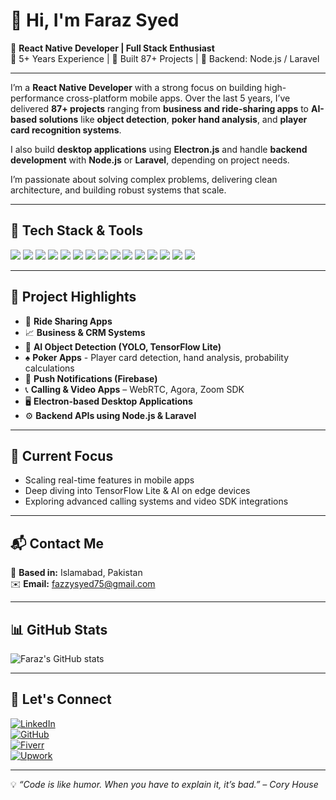 # 👋 Hi, I'm Faraz Syed

🎯 **React Native Developer | Full Stack Enthusiast**  
💼 5+ Years Experience | 🚀 Built 87+ Projects | 🔧 Backend: Node.js / Laravel

---

I’m a **React Native Developer** with a strong focus on building high-performance cross-platform mobile apps. Over the last 5 years, I’ve delivered **87+ projects** ranging from **business and ride-sharing apps** to **AI-based solutions** like **object detection**, **poker hand analysis**, and **player card recognition systems**.

I also build **desktop applications** using **Electron.js** and handle **backend development** with **Node.js** or **Laravel**, depending on project needs.

I’m passionate about solving complex problems, delivering clean architecture, and building robust systems that scale.

---

## 🧠 Tech Stack & Tools

<p align="left">
  <img src="https://img.shields.io/badge/React_Native-20232A?style=for-the-badge&logo=react&logoColor=61DAFB" />
  <img src="https://img.shields.io/badge/JavaScript-F7DF1E?style=for-the-badge&logo=javascript&logoColor=black" />
  <img src="https://img.shields.io/badge/TypeScript-007ACC?style=for-the-badge&logo=typescript&logoColor=white" />
  <img src="https://img.shields.io/badge/Node.js-339933?style=for-the-badge&logo=node-dot-js&logoColor=white" />
  <img src="https://img.shields.io/badge/Laravel-F55247?style=for-the-badge&logo=laravel&logoColor=white" />
  <img src="https://img.shields.io/badge/Firebase-ffca28?style=for-the-badge&logo=firebase&logoColor=black" />
  <img src="https://img.shields.io/badge/Electron-47848F?style=for-the-badge&logo=electron&logoColor=white" />
  <img src="https://img.shields.io/badge/TensorFlow-FF6F00?style=for-the-badge&logo=tensorflow&logoColor=white" />
  <img src="https://img.shields.io/badge/YOLO-000000?style=for-the-badge&logoColor=white" />
  <img src="https://img.shields.io/badge/WebRTC-333333?style=for-the-badge&logo=webrtc&logoColor=white" />
  <img src="https://img.shields.io/badge/Agora-099DFD?style=for-the-badge&logoColor=white" />
  <img src="https://img.shields.io/badge/Zoom-2D8CFF?style=for-the-badge&logo=zoom&logoColor=white" />
  <img src="https://img.shields.io/badge/PostgreSQL-4169E1?style=for-the-badge&logo=postgresql&logoColor=white" />
  <img src="https://img.shields.io/badge/MongoDB-4EA94B?style=for-the-badge&logo=mongodb&logoColor=white" />
  <img src="https://img.shields.io/badge/MySQL-00758F?style=for-the-badge&logo=mysql&logoColor=white" />
</p>

---

## 🌟 Project Highlights

- 🚗 **Ride Sharing Apps**  
- 📈 **Business & CRM Systems**  
- 🤖 **AI Object Detection (YOLO, TensorFlow Lite)**  
- ♠️ **Poker Apps** - Player card detection, hand analysis, probability calculations  
- 📲 **Push Notifications (Firebase)**  
- 📞 **Calling & Video Apps** – WebRTC, Agora, Zoom SDK  
- 🖥️ **Electron-based Desktop Applications**  
- ⚙️ **Backend APIs using Node.js & Laravel**

---

## 🚀 Current Focus

- Scaling real-time features in mobile apps  
- Deep diving into TensorFlow Lite & AI on edge devices  
- Exploring advanced calling systems and video SDK integrations

---

## 📬 Contact Me

📍 **Based in:** Islamabad, Pakistan  
✉️ **Email:** fazzysyed75@gmail.com

---

## 📊 GitHub Stats

![Faraz's GitHub stats](https://github-readme-stats.vercel.app/api?username=fazzysyed&show_icons=true&theme=radical)

---

## 🔗 Let's Connect

[![LinkedIn](https://img.shields.io/badge/-LinkedIn-blue?style=flat-square&logo=linkedin&logoColor=white)](https://www.linkedin.com/in/farazsyedf16/)  
[![GitHub](https://img.shields.io/badge/-GitHub-black?style=flat-square&logo=github&logoColor=white)](https://github.com/fazzysyed)  
[![Fiverr](https://img.shields.io/badge/-Fiverr-1DBF73?style=flat-square&logo=fiverr&logoColor=white)](https://www.fiverr.com/s/yvYb4r0)  
[![Upwork](https://img.shields.io/badge/-Upwork-6fda44?style=flat-square&logo=upwork&logoColor=white)](https://www.upwork.com/freelancers/~0142c7a9c7e72c5e7b?mp_source=share)

---

💡 *“Code is like humor. When you have to explain it, it’s bad.” – Cory House*
